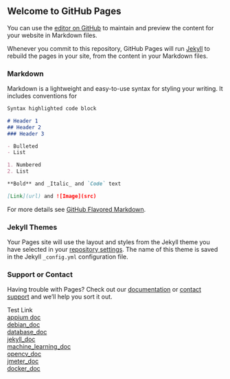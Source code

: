 ## Welcome to GitHub Pages

You can use the [editor on GitHub](https://github.com/ivanlevsky/ivanlevsky.github.io/edit/main/index.md) to maintain and preview the content for your website in Markdown files.

Whenever you commit to this repository, GitHub Pages will run [Jekyll](https://jekyllrb.com/) to rebuild the pages in your site, from the content in your Markdown files.

### Markdown

Markdown is a lightweight and easy-to-use syntax for styling your writing. It includes conventions for

```markdown
Syntax highlighted code block

# Header 1
## Header 2
### Header 3

- Bulleted
- List

1. Numbered
2. List

**Bold** and _Italic_ and `Code` text

[Link](url) and ![Image](src)
```

For more details see [GitHub Flavored Markdown](https://guides.github.com/features/mastering-markdown/).

### Jekyll Themes

Your Pages site will use the layout and styles from the Jekyll theme you have selected in your [repository settings](https://github.com/ivanlevsky/ivanlevsky.github.io/settings). The name of this theme is saved in the Jekyll `_config.yml` configuration file.

### Support or Contact

Having trouble with Pages? Check out our [documentation](https://docs.github.com/categories/github-pages-basics/) or [contact support](https://support.github.com/contact) and we’ll help you sort it out.


Test Link    
[appium doc](doc/testing/appium.md)  
[debian_doc](doc/system/debian.md)  
[database_doc](doc/develop/database.md)  
[jekyll_doc](doc/github/jekyll.md)  
[machine_learning_doc](doc/machine_learning/machine_learning.md)  
[opencv_doc](doc/machine_learning/opencv.md)  
[jmeter_doc](doc/testing/jmeter.md)  
[docker_doc](doc/cicd/docker.md) 
